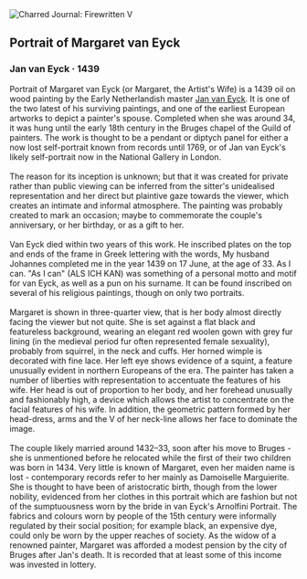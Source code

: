 <div class="artwork-of-the-day">
  <div class="container">
    <div class="img-wrapper">
      <img
        src="https://uploads0.wikiart.org/images/jan-van-eyck/portrait-of-margaret-van-eyck-1439.jpg!Large.jpg"
        alt="Charred Journal: Firewritten V" />
    </div>
    <div class="artwork-detail">
      <div class="artwork-origin"> 
        <h2 class="artwork-name">Portrait of Margaret van Eyck</h2>
        <h3 class="artist">
          Jan van Eyck
                    ·  1439
        </h3>
      </div>
      <p class="description">
        <span class="artwork-description-text ng-binding" ng-bind-html="viewModel.ArtworkOfTheDay.Description | unsafe">Portrait of Margaret van Eyck (or Margaret, the Artist's Wife) is a 1439 oil on wood painting by the Early Netherlandish master <a target="_blank" href="/en/jan-van-eyck">Jan van Eyck</a>. It is one of the two latest of his surviving paintings, and one of the earliest European artworks to depict a painter's spouse. Completed when she was around 34, it was hung until the early 18th century in the Bruges chapel of the Guild of painters. The work is thought to be a pendant or diptych panel for either a now lost self-portrait known from records until 1769, or of Jan van Eyck's likely self-portrait now in the National Gallery in London.
<br>
<br>The reason for its inception is unknown; but that it was created for private rather than public viewing can be inferred from the sitter's unidealised representation and her direct but plaintive gaze towards the viewer, which creates an intimate and informal atmosphere. The painting was probably created to mark an occasion; maybe to commemorate the couple's anniversary, or her birthday, or as a gift to her.
<br>
<br>Van Eyck died within two years of this work. He inscribed plates on the top and ends of the frame in Greek lettering with the words, My husband Johannes completed me in the year 1439 on 17 June, at the age of 33. As I can. "As I can" (ALS ICH KAN) was something of a personal motto and motif for van Eyck, as well as a pun on his surname. It can be found inscribed on several of his religious paintings, though on only two portraits.
<br>
<br>Margaret is shown in three-quarter view, that is her body almost directly facing the viewer but not quite. She is set against a flat black and featureless background, wearing an elegant red woolen gown with grey fur lining (in the medieval period fur often represented female sexuality), probably from squirrel, in the neck and cuffs. Her horned wimple is decorated with fine lace. Her left eye shows evidence of a squint, a feature unusually evident in northern Europeans of the era. The painter has taken a number of liberties with representation to accentuate the features of his wife. Her head is out of proportion to her body, and her forehead unusually and fashionably high, a device which allows the artist to concentrate on the facial features of his wife. In addition, the geometric pattern formed by her head-dress, arms and the V of her neck-line allows her face to dominate the image.
<br>
<br>The couple likely married around 1432–33, soon after his move to Bruges - she is unmentioned before he relocated while the first of their two children was born in 1434. Very little is known of Margaret, even her maiden name is lost - contemporary records refer to her mainly as Damoiselle Marguierite. She is thought to have been of aristocratic birth, though from the lower nobility, evidenced from her clothes in this portrait which are fashion but not of the sumptuousness worn by the bride in van Eyck's Arnolfini Portrait. The fabrics and colours worn by people of the 15th century were informally regulated by their social position; for example black, an expensive dye, could only be worn by the upper reaches of society. As the widow of a renowned painter, Margaret was afforded a modest pension by the city of Bruges after Jan's death. It is recorded that at least some of this income was invested in lottery.</span>
                        <div class="text-shadow-container" ng-show="showShadow" style=""></div>
      </p>
    </div>
  </div>

</div>
